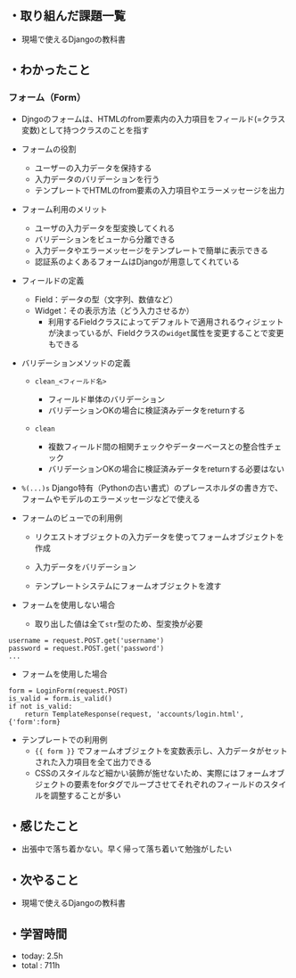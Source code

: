 ## ・取り組んだ課題一覧
- 現場で使えるDjangoの教科書

## ・わかったこと

### フォーム（Form）
- Djngoのフォームは、HTMLのfrom要素内の入力項目をフィールド(=クラス変数)として持つクラスのことを指す
- フォームの役割
  - ユーザーの入力データを保持する
  - 入力データのバリデーションを行う
  - テンプレートでHTMLのfrom要素の入力項目やエラーメッセージを出力



- フォーム利用のメリット
  - ユーザの入力データを型変換してくれる
  - バリデーションをビューから分離できる
  - 入力データやエラーメッセージをテンプレートで簡単に表示できる
  - 認証系のよくあるフォームはDjangoが用意してくれている

- フィールドの定義
  - Field：データの型（文字列、数値など）
  - Widget：その表示方法（どう入力させるか）
    - 利用するFieldクラスによってデフォルトで適用されるウィジェットが決まっているが、Fieldクラスの`widget`属性を変更することで変更もできる

- バリデーションメソッドの定義
  - `clean_<フィールド名>` 
    - フィールド単体のバリデーション
    - バリデーションOKの場合に検証済みデータをreturnする

  - `clean` 
    - 複数フィールド間の相関チェックやデーターベースとの整合性チェック
    - バリデーションOKの場合に検証済みデータをreturnする必要はない

- `%(...)s` Django特有（Pythonの古い書式）のプレースホルダの書き方で、フォームやモデルのエラーメッセージなどで使える

- フォームのビューでの利用例

  - リクエストオブジェクトの入力データを使ってフォームオブジェクトを作成

  - 入力データをバリデーション

  - テンプレートシステムにフォームオブジェクトを渡す
 - フォームを使用しない場合
   - 取り出した値は全て`str`型のため、型変換が必要
```
username = request.POST.get('username')
password = request.POST.get('password')
...
```
- フォームを使用した場合
```
form = LoginForm(request.POST)
is_valid = form.is_valid()
if not is_valid:
    return TemplateResponse(request, 'accounts/login.html', {'form':form}
```
- テンプレートでの利用例
  -  `{{ form }}` でフォームオブジェクトを変数表示し、入力データがセットされた入力項目を全て出力できる
  - CSSのスタイルなど細かい装飾が施せないため、実際にはフォームオブジェクトの要素をforタグでループさせてそれぞれのフィールドのスタイルを調整することが多い




## ・感じたこと
- 出張中で落ち着かない。早く帰って落ち着いて勉強がしたい


## ・次やること
- 現場で使えるDjangoの教科書

## ・学習時間
- today:  2.5h
- total  :  711h


